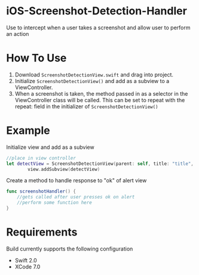 # iOS-Screenshot-Detection-Handler
Use to intercept when a user takes a screenshot and allow user to perform an action

# How To Use
1. Download `ScreenshotDetectionView.swift` and drag into project.
2. Initialize `ScreenshotDetectionView()` and add as a subview to a ViewController.
3. When a screenshot is taken, the method passed in as a selector in the ViewController class will be called. This can be set to repeat with the repeat: field in the initializer of `ScreenshotDetectionView()`

# Example
Initialize view and add as a subview
```swift
//place in view controller
let detectView = ScreenshotDetectionView(parent: self, title: "title", message: "this is a message", selector: Selector("screenshotHandler"), repeats: true)
        view.addSubview(detectView)
```
Create a method to handle response to "ok" of alert view
```swift
func screenshotHandler() {
    //gets called after user presses ok on alert
    //perform some function here
}
```

# Requirements
Build currently supports the following configuration
- Swift 2.0
- XCode 7.0

